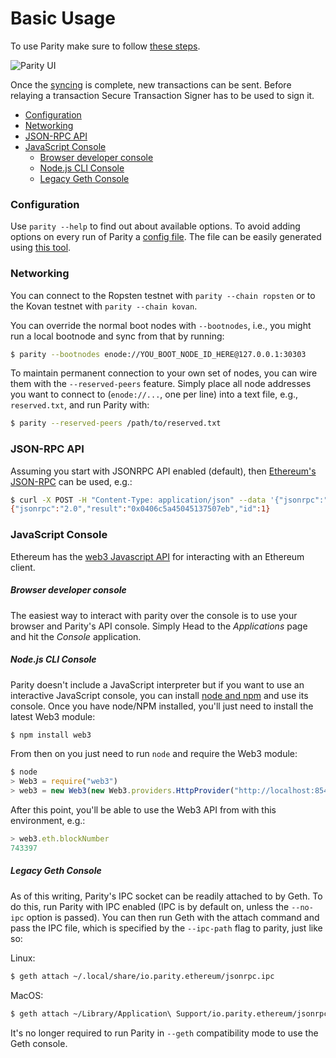 # Basic Usage


To use Parity make sure to follow [these steps](https://wiki.parity.io/Parity-Wallet).

![Parity UI](images/parity-UI-0.jpg)

Once the [syncing](Getting-Synced.md) is complete, new transactions can be sent. Before relaying a transaction Secure Transaction Signer has to be used to sign it.

- [Configuration](#configuration)
- [Networking](#networking)
- [JSON-RPC API](#json-rpc-api)
- [JavaScript Console](#javascript-console)
    - [Browser developer console](#browser-developer-console)
    - [Node.js CLI Console](#nodejs-cli-console)
    - [Legacy Geth Console](#legacy-geth-console)


### Configuration

Use `parity --help` to find out about available options. To avoid adding options on every run of Parity a [config file](Configuring-Parity.md#config-file). The file can be easily generated using [this tool](https://paritytech.github.io/parity-config-generator/).

### Networking

You can connect to the Ropsten testnet with `parity --chain ropsten` or to the Kovan testnet with `parity --chain kovan`.

You can override the normal boot nodes with `--bootnodes`, i.e., you might run a local bootnode and sync from that by running:

```bash
$ parity --bootnodes enode://YOU_BOOT_NODE_ID_HERE@127.0.0.1:30303
```

To maintain permanent connection to your own set of nodes, you can wire them with the `--reserved-peers` feature. Simply place all node addresses you want to connect to (`enode://...`, one per line) into a text file, e.g., `reserved.txt`, and run Parity with:

```bash
$ parity --reserved-peers /path/to/reserved.txt
```

### JSON-RPC API

Assuming you start with JSONRPC API enabled (default), then [Ethereum's JSON-RPC](JSONRPC.md) can be used, e.g.:

```bash
$ curl -X POST -H "Content-Type: application/json" --data '{"jsonrpc":"2.0","method":"eth_getBalance","params":["0x0037a6b811ffeb6e072da21179d11b1406371c63", "latest"],"id":1}' http://127.0.0.1:8545
{"jsonrpc":"2.0","result":"0x0406c5a45045137507eb","id":1}
```

### JavaScript Console

Ethereum has the [web3 Javascript API](https://github.com/ethereum/wiki/wiki/JavaScript-API) for interacting with an Ethereum client.

##### Browser developer console

The easiest way to interact with parity over the console is to use your browser and Parity's API console. Simply Head to the _Applications_ page and hit the _Console_ application.

##### Node.js CLI Console

Parity doesn't include a JavaScript interpreter but if you want to use an interactive JavaScript console, you can install [node and npm](http://nodejs.org) and use its console. Once you have node/NPM installed, you'll just need to install the latest Web3 module:

```bash
$ npm install web3
```

From then on you just need to run `node` and require the Web3 module:

```javascript
$ node
> Web3 = require("web3")
> web3 = new Web3(new Web3.providers.HttpProvider("http://localhost:8545"));
```

After this point, you'll be able to use the Web3 API from with this environment, e.g.:

```javascript
> web3.eth.blockNumber
743397
```

##### Legacy Geth Console

As of this writing, Parity's IPC socket can be readily attached to by Geth. To do this, run Parity with IPC enabled (IPC is by default on, unless the `--no-ipc` option is passed). You can then run Geth with the attach command and pass the IPC file, which is specified by the `--ipc-path` flag to parity, just like so:

Linux:
```bash
$ geth attach ~/.local/share/io.parity.ethereum/jsonrpc.ipc
```

MacOS:
```bash
$ geth attach ~/Library/Application\ Support/io.parity.ethereum/jsonrpc.ipc
```

It's no longer required to run Parity in `--geth` compatibility mode to use the Geth console.
